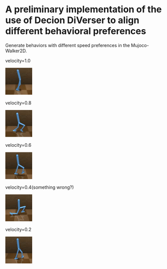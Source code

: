 # A preliminary implementation of the use of Decion DiVerser to align different behavioral preferences

Generate behaviors with different speed preferences in the Mujoco-Walker2D.

velocity=1.0

![velocity1.0](ddpo_diffuser/assets/0001/output_0.gif)

velocity=0.8

![velocity0.8](ddpo_diffuser/assets/0001/output_1.gif)

velocity=0.6

![velocity0.6](ddpo_diffuser/assets/0001/output_2.gif)

velocity=0.4(something wrong?)

![velocity0.4](ddpo_diffuser/assets/0001/output_3.gif)

velocity=0.2

![velocity0.2](ddpo_diffuser/assets/0001/output_4.gif)

